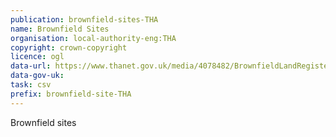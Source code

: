 ```yaml
---
publication: brownfield-sites-THA
name: Brownfield Sites
organisation: local-authority-eng:THA
copyright: crown-copyright
licence: ogl
data-url: https://www.thanet.gov.uk/media/4078482/BrownfieldLandRegisterThanetDC.csv
data-gov-uk: 
task: csv
prefix: brownfield-site-THA
---
```


Brownfield sites

